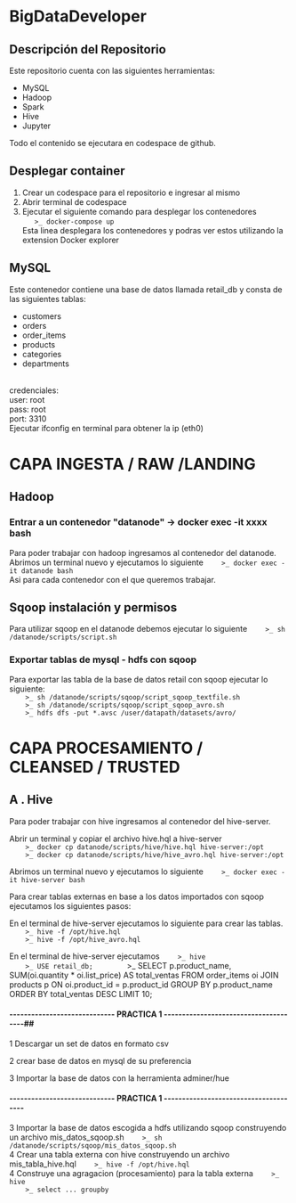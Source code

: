 # BigDataDeveloper

## Descripción del Repositorio
Este repositorio cuenta con las siguientes herramientas:

- MySQL
- Hadoop
- Spark
- Hive
- Jupyter

Todo el contenido se ejecutara en codespace de github.

## Desplegar container

1. Crear un codespace para el repositorio e ingresar al mismo
2. Abrir terminal de codespace
3. Ejecutar el siguiente comando para desplegar los contenedores<br>
```    >_ docker-compose up     ``` <br>
Esta linea desplegara los contenedores y podras ver estos utilizando la extension Docker explorer

## MySQL
Este contenedor contiene una base de datos llamada retail_db y consta de las siguientes tablas: <br>
- customers
- orders
- order_items
- products
- categories
- departments
<br>
credenciales:
<br>
user: root
<br>
pass: root
<br>
port: 3310
<br>
Ejecutar ifconfig en terminal para obtener la ip (eth0)

# CAPA INGESTA / RAW /LANDING 
## Hadoop
### Entrar a un contenedor "datanode"  -> docker exec -it xxxx bash
Para poder trabajar con hadoop ingresamos al contenedor del datanode. <br>
Abrimos un terminal nuevo y ejecutamos lo siguiente
```     >_ docker exec -it datanode bash     ``` <br> 
Asi para cada contenedor con el que queremos trabajar. <br>

## Sqoop instalación y permisos 
Para utilizar sqoop en el datanode debemos ejecutar lo siguiente
```     >_ sh /datanode/scripts/script.sh     ``` <br> 

###  Exportar tablas de mysql - hdfs con sqoop
Para exportar las tabla de la base de datos retail con sqoop ejecutar lo siguiente:<br>
```     >_ sh /datanode/scripts/sqoop/script_sqoop_textfile.sh     ```<br>
```     >_ sh /datanode/scripts/sqoop/script_sqoop_avro.sh     ``` <br>
```     >_ hdfs dfs -put *.avsc /user/datapath/datasets/avro/     ```

# CAPA PROCESAMIENTO / CLEANSED / TRUSTED
## A . Hive
Para poder trabajar con hive ingresamos al contenedor del hive-server. <br>

Abrir un terminal y copiar el archivo hive.hql a hive-server<br> 
```     >_ docker cp datanode/scripts/hive/hive.hql hive-server:/opt      ``` <br> 
```     >_ docker cp datanode/scripts/hive/hive_avro.hql hive-server:/opt      ``` <br> 

Abrimos un terminal nuevo y ejecutamos lo siguiente
```     >_ docker exec -it hive-server bash     ``` <br> 

Para crear tablas externas en base a los datos importados con sqoop ejecutamos los siguientes pasos:<br>

En el terminal de hive-server ejecutamos lo siguiente para crear las tablas. <br> 
```     >_ hive -f /opt/hive.hql    ``` <br> 
```     >_ hive -f /opt/hive_avro.hql    ``` <br> 

En el terminal de hive-server ejecutamos
```     >_ hive     ``` <br> 
```     >_ USE retail_db;         ```     >_
SELECT 
    p.product_name,
    SUM(oi.quantity * oi.list_price) AS total_ventas
FROM order_items oi
JOIN products p ON oi.product_id = p.product_id
GROUP BY p.product_name
ORDER BY total_ventas DESC
LIMIT 10;

#### ----------------------------- PRACTICA 1  --------------------------------------## 

1 Descargar un set de datos en formato csv

2 crear base de datos en mysql de su preferencia

3 Importar la base de datos con la herramienta adminer/hue

#### ----------------------------- PRACTICA 1  --------------------------------------

3 Importar la base de datos escogida a hdfs utilizando sqoop construyendo un archivo mis_datos_sqoop.sh
```     >_ sh /datanode/scripts/sqoop/mis_datos_sqoop.sh    ``` <br> 
4 Crear una tabla externa con hive construyendo un archivo mis_tabla_hive.hql
```     >_ hive -f /opt/hive.hql    ``` <br> 
4 Construye una agragacion (procesamiento) para la tabla externa
```     >_ hive     ``` <br> 
```     >_ select ... groupby     ``` <br> 



